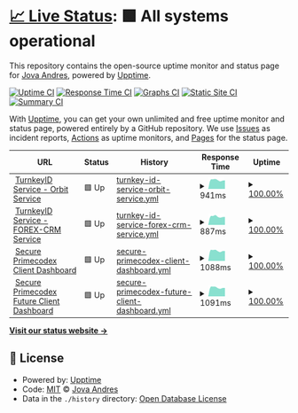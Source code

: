 # [📈 Live Status](https://jovaandres.github.io/upptime): <!--live status--> **🟩 All systems operational**

This repository contains the open-source uptime monitor and status page for [Jova Andres](https://jovaandres.github.io/upptime), powered by [Upptime](https://github.com/upptime/upptime).

[![Uptime CI](https://github.com/jovaandres/upptime/workflows/Uptime%20CI/badge.svg)](https://github.com/jovaandres/upptime/actions?query=workflow%3A%22Uptime+CI%22)
[![Response Time CI](https://github.com/jovaandres/upptime/workflows/Response%20Time%20CI/badge.svg)](https://github.com/jovaandres/upptime/actions?query=workflow%3A%22Response+Time+CI%22)
[![Graphs CI](https://github.com/jovaandres/upptime/workflows/Graphs%20CI/badge.svg)](https://github.com/jovaandres/upptime/actions?query=workflow%3A%22Graphs+CI%22)
[![Static Site CI](https://github.com/jovaandres/upptime/workflows/Static%20Site%20CI/badge.svg)](https://github.com/jovaandres/upptime/actions?query=workflow%3A%22Static+Site+CI%22)
[![Summary CI](https://github.com/jovaandres/upptime/workflows/Summary%20CI/badge.svg)](https://github.com/jovaandres/upptime/actions?query=workflow%3A%22Summary+CI%22)

With [Upptime](https://upptime.js.org), you can get your own unlimited and free uptime monitor and status page, powered entirely by a GitHub repository. We use [Issues](https://github.com/jovaandres/upptime/issues) as incident reports, [Actions](https://github.com/jovaandres/upptime/actions) as uptime monitors, and [Pages](https://jovaandres.github.io/upptime) for the status page.

<!--start: status pages-->
<!-- This summary is generated by Upptime (https://github.com/upptime/upptime) -->
<!-- Do not edit this manually, your changes will be overwritten -->
<!-- prettier-ignore -->
| URL | Status | History | Response Time | Uptime |
| --- | ------ | ------- | ------------- | ------ |
| <img alt="" src="https://icons.duckduckgo.com/ip3/orbit.turnkey.id.ico" height="13"> [TurnkeyID Service - Orbit Service](https://orbit.turnkey.id) | 🟩 Up | [turnkey-id-service-orbit-service.yml](https://github.com/turnkey-devs/upptime/commits/HEAD/history/turnkey-id-service-orbit-service.yml) | <details><summary><img alt="Response time graph" src="./graphs/turnkey-id-service-orbit-service/response-time-week.png" height="20"> 941ms</summary><br><a href="https://turnkey-devs.github.io/upptime/history/turnkey-id-service-orbit-service"><img alt="Response time 953" src="https://img.shields.io/endpoint?url=https%3A%2F%2Fraw.githubusercontent.com%2Fturnkey-devs%2Fupptime%2FHEAD%2Fapi%2Fturnkey-id-service-orbit-service%2Fresponse-time.json"></a><br><a href="https://turnkey-devs.github.io/upptime/history/turnkey-id-service-orbit-service"><img alt="24-hour response time 917" src="https://img.shields.io/endpoint?url=https%3A%2F%2Fraw.githubusercontent.com%2Fturnkey-devs%2Fupptime%2FHEAD%2Fapi%2Fturnkey-id-service-orbit-service%2Fresponse-time-day.json"></a><br><a href="https://turnkey-devs.github.io/upptime/history/turnkey-id-service-orbit-service"><img alt="7-day response time 941" src="https://img.shields.io/endpoint?url=https%3A%2F%2Fraw.githubusercontent.com%2Fturnkey-devs%2Fupptime%2FHEAD%2Fapi%2Fturnkey-id-service-orbit-service%2Fresponse-time-week.json"></a><br><a href="https://turnkey-devs.github.io/upptime/history/turnkey-id-service-orbit-service"><img alt="30-day response time 953" src="https://img.shields.io/endpoint?url=https%3A%2F%2Fraw.githubusercontent.com%2Fturnkey-devs%2Fupptime%2FHEAD%2Fapi%2Fturnkey-id-service-orbit-service%2Fresponse-time-month.json"></a><br><a href="https://turnkey-devs.github.io/upptime/history/turnkey-id-service-orbit-service"><img alt="1-year response time 953" src="https://img.shields.io/endpoint?url=https%3A%2F%2Fraw.githubusercontent.com%2Fturnkey-devs%2Fupptime%2FHEAD%2Fapi%2Fturnkey-id-service-orbit-service%2Fresponse-time-year.json"></a></details> | <details><summary><a href="https://turnkey-devs.github.io/upptime/history/turnkey-id-service-orbit-service">100.00%</a></summary><a href="https://turnkey-devs.github.io/upptime/history/turnkey-id-service-orbit-service"><img alt="All-time uptime 100.00%" src="https://img.shields.io/endpoint?url=https%3A%2F%2Fraw.githubusercontent.com%2Fturnkey-devs%2Fupptime%2FHEAD%2Fapi%2Fturnkey-id-service-orbit-service%2Fuptime.json"></a><br><a href="https://turnkey-devs.github.io/upptime/history/turnkey-id-service-orbit-service"><img alt="24-hour uptime 100.00%" src="https://img.shields.io/endpoint?url=https%3A%2F%2Fraw.githubusercontent.com%2Fturnkey-devs%2Fupptime%2FHEAD%2Fapi%2Fturnkey-id-service-orbit-service%2Fuptime-day.json"></a><br><a href="https://turnkey-devs.github.io/upptime/history/turnkey-id-service-orbit-service"><img alt="7-day uptime 100.00%" src="https://img.shields.io/endpoint?url=https%3A%2F%2Fraw.githubusercontent.com%2Fturnkey-devs%2Fupptime%2FHEAD%2Fapi%2Fturnkey-id-service-orbit-service%2Fuptime-week.json"></a><br><a href="https://turnkey-devs.github.io/upptime/history/turnkey-id-service-orbit-service"><img alt="30-day uptime 100.00%" src="https://img.shields.io/endpoint?url=https%3A%2F%2Fraw.githubusercontent.com%2Fturnkey-devs%2Fupptime%2FHEAD%2Fapi%2Fturnkey-id-service-orbit-service%2Fuptime-month.json"></a><br><a href="https://turnkey-devs.github.io/upptime/history/turnkey-id-service-orbit-service"><img alt="1-year uptime 100.00%" src="https://img.shields.io/endpoint?url=https%3A%2F%2Fraw.githubusercontent.com%2Fturnkey-devs%2Fupptime%2FHEAD%2Fapi%2Fturnkey-id-service-orbit-service%2Fuptime-year.json"></a></details>
| <img alt="" src="https://icons.duckduckgo.com/ip3/forexcrm.turnkey.id.ico" height="13"> [TurnkeyID Service - FOREX-CRM Service](https://forexcrm.turnkey.id/health) | 🟩 Up | [turnkey-id-service-forex-crm-service.yml](https://github.com/turnkey-devs/upptime/commits/HEAD/history/turnkey-id-service-forex-crm-service.yml) | <details><summary><img alt="Response time graph" src="./graphs/turnkey-id-service-forex-crm-service/response-time-week.png" height="20"> 887ms</summary><br><a href="https://turnkey-devs.github.io/upptime/history/turnkey-id-service-forex-crm-service"><img alt="Response time 895" src="https://img.shields.io/endpoint?url=https%3A%2F%2Fraw.githubusercontent.com%2Fturnkey-devs%2Fupptime%2FHEAD%2Fapi%2Fturnkey-id-service-forex-crm-service%2Fresponse-time.json"></a><br><a href="https://turnkey-devs.github.io/upptime/history/turnkey-id-service-forex-crm-service"><img alt="24-hour response time 854" src="https://img.shields.io/endpoint?url=https%3A%2F%2Fraw.githubusercontent.com%2Fturnkey-devs%2Fupptime%2FHEAD%2Fapi%2Fturnkey-id-service-forex-crm-service%2Fresponse-time-day.json"></a><br><a href="https://turnkey-devs.github.io/upptime/history/turnkey-id-service-forex-crm-service"><img alt="7-day response time 887" src="https://img.shields.io/endpoint?url=https%3A%2F%2Fraw.githubusercontent.com%2Fturnkey-devs%2Fupptime%2FHEAD%2Fapi%2Fturnkey-id-service-forex-crm-service%2Fresponse-time-week.json"></a><br><a href="https://turnkey-devs.github.io/upptime/history/turnkey-id-service-forex-crm-service"><img alt="30-day response time 895" src="https://img.shields.io/endpoint?url=https%3A%2F%2Fraw.githubusercontent.com%2Fturnkey-devs%2Fupptime%2FHEAD%2Fapi%2Fturnkey-id-service-forex-crm-service%2Fresponse-time-month.json"></a><br><a href="https://turnkey-devs.github.io/upptime/history/turnkey-id-service-forex-crm-service"><img alt="1-year response time 895" src="https://img.shields.io/endpoint?url=https%3A%2F%2Fraw.githubusercontent.com%2Fturnkey-devs%2Fupptime%2FHEAD%2Fapi%2Fturnkey-id-service-forex-crm-service%2Fresponse-time-year.json"></a></details> | <details><summary><a href="https://turnkey-devs.github.io/upptime/history/turnkey-id-service-forex-crm-service">100.00%</a></summary><a href="https://turnkey-devs.github.io/upptime/history/turnkey-id-service-forex-crm-service"><img alt="All-time uptime 100.00%" src="https://img.shields.io/endpoint?url=https%3A%2F%2Fraw.githubusercontent.com%2Fturnkey-devs%2Fupptime%2FHEAD%2Fapi%2Fturnkey-id-service-forex-crm-service%2Fuptime.json"></a><br><a href="https://turnkey-devs.github.io/upptime/history/turnkey-id-service-forex-crm-service"><img alt="24-hour uptime 100.00%" src="https://img.shields.io/endpoint?url=https%3A%2F%2Fraw.githubusercontent.com%2Fturnkey-devs%2Fupptime%2FHEAD%2Fapi%2Fturnkey-id-service-forex-crm-service%2Fuptime-day.json"></a><br><a href="https://turnkey-devs.github.io/upptime/history/turnkey-id-service-forex-crm-service"><img alt="7-day uptime 100.00%" src="https://img.shields.io/endpoint?url=https%3A%2F%2Fraw.githubusercontent.com%2Fturnkey-devs%2Fupptime%2FHEAD%2Fapi%2Fturnkey-id-service-forex-crm-service%2Fuptime-week.json"></a><br><a href="https://turnkey-devs.github.io/upptime/history/turnkey-id-service-forex-crm-service"><img alt="30-day uptime 100.00%" src="https://img.shields.io/endpoint?url=https%3A%2F%2Fraw.githubusercontent.com%2Fturnkey-devs%2Fupptime%2FHEAD%2Fapi%2Fturnkey-id-service-forex-crm-service%2Fuptime-month.json"></a><br><a href="https://turnkey-devs.github.io/upptime/history/turnkey-id-service-forex-crm-service"><img alt="1-year uptime 100.00%" src="https://img.shields.io/endpoint?url=https%3A%2F%2Fraw.githubusercontent.com%2Fturnkey-devs%2Fupptime%2FHEAD%2Fapi%2Fturnkey-id-service-forex-crm-service%2Fuptime-year.json"></a></details>
| <img alt="" src="https://icons.duckduckgo.com/ip3/secure.primecodex.com.ico" height="13"> [Secure Primecodex Client Dashboard](https://secure.primecodex.com) | 🟩 Up | [secure-primecodex-client-dashboard.yml](https://github.com/turnkey-devs/upptime/commits/HEAD/history/secure-primecodex-client-dashboard.yml) | <details><summary><img alt="Response time graph" src="./graphs/secure-primecodex-client-dashboard/response-time-week.png" height="20"> 1088ms</summary><br><a href="https://turnkey-devs.github.io/upptime/history/secure-primecodex-client-dashboard"><img alt="Response time 1076" src="https://img.shields.io/endpoint?url=https%3A%2F%2Fraw.githubusercontent.com%2Fturnkey-devs%2Fupptime%2FHEAD%2Fapi%2Fsecure-primecodex-client-dashboard%2Fresponse-time.json"></a><br><a href="https://turnkey-devs.github.io/upptime/history/secure-primecodex-client-dashboard"><img alt="24-hour response time 1055" src="https://img.shields.io/endpoint?url=https%3A%2F%2Fraw.githubusercontent.com%2Fturnkey-devs%2Fupptime%2FHEAD%2Fapi%2Fsecure-primecodex-client-dashboard%2Fresponse-time-day.json"></a><br><a href="https://turnkey-devs.github.io/upptime/history/secure-primecodex-client-dashboard"><img alt="7-day response time 1088" src="https://img.shields.io/endpoint?url=https%3A%2F%2Fraw.githubusercontent.com%2Fturnkey-devs%2Fupptime%2FHEAD%2Fapi%2Fsecure-primecodex-client-dashboard%2Fresponse-time-week.json"></a><br><a href="https://turnkey-devs.github.io/upptime/history/secure-primecodex-client-dashboard"><img alt="30-day response time 1076" src="https://img.shields.io/endpoint?url=https%3A%2F%2Fraw.githubusercontent.com%2Fturnkey-devs%2Fupptime%2FHEAD%2Fapi%2Fsecure-primecodex-client-dashboard%2Fresponse-time-month.json"></a><br><a href="https://turnkey-devs.github.io/upptime/history/secure-primecodex-client-dashboard"><img alt="1-year response time 1076" src="https://img.shields.io/endpoint?url=https%3A%2F%2Fraw.githubusercontent.com%2Fturnkey-devs%2Fupptime%2FHEAD%2Fapi%2Fsecure-primecodex-client-dashboard%2Fresponse-time-year.json"></a></details> | <details><summary><a href="https://turnkey-devs.github.io/upptime/history/secure-primecodex-client-dashboard">100.00%</a></summary><a href="https://turnkey-devs.github.io/upptime/history/secure-primecodex-client-dashboard"><img alt="All-time uptime 100.00%" src="https://img.shields.io/endpoint?url=https%3A%2F%2Fraw.githubusercontent.com%2Fturnkey-devs%2Fupptime%2FHEAD%2Fapi%2Fsecure-primecodex-client-dashboard%2Fuptime.json"></a><br><a href="https://turnkey-devs.github.io/upptime/history/secure-primecodex-client-dashboard"><img alt="24-hour uptime 100.00%" src="https://img.shields.io/endpoint?url=https%3A%2F%2Fraw.githubusercontent.com%2Fturnkey-devs%2Fupptime%2FHEAD%2Fapi%2Fsecure-primecodex-client-dashboard%2Fuptime-day.json"></a><br><a href="https://turnkey-devs.github.io/upptime/history/secure-primecodex-client-dashboard"><img alt="7-day uptime 100.00%" src="https://img.shields.io/endpoint?url=https%3A%2F%2Fraw.githubusercontent.com%2Fturnkey-devs%2Fupptime%2FHEAD%2Fapi%2Fsecure-primecodex-client-dashboard%2Fuptime-week.json"></a><br><a href="https://turnkey-devs.github.io/upptime/history/secure-primecodex-client-dashboard"><img alt="30-day uptime 100.00%" src="https://img.shields.io/endpoint?url=https%3A%2F%2Fraw.githubusercontent.com%2Fturnkey-devs%2Fupptime%2FHEAD%2Fapi%2Fsecure-primecodex-client-dashboard%2Fuptime-month.json"></a><br><a href="https://turnkey-devs.github.io/upptime/history/secure-primecodex-client-dashboard"><img alt="1-year uptime 100.00%" src="https://img.shields.io/endpoint?url=https%3A%2F%2Fraw.githubusercontent.com%2Fturnkey-devs%2Fupptime%2FHEAD%2Fapi%2Fsecure-primecodex-client-dashboard%2Fuptime-year.json"></a></details>
| <img alt="" src="https://icons.duckduckgo.com/ip3/future-client.primecodex.com.ico" height="13"> [Secure Primecodex Future Client Dashboard](https://future-client.primecodex.com) | 🟩 Up | [secure-primecodex-future-client-dashboard.yml](https://github.com/turnkey-devs/upptime/commits/HEAD/history/secure-primecodex-future-client-dashboard.yml) | <details><summary><img alt="Response time graph" src="./graphs/secure-primecodex-future-client-dashboard/response-time-week.png" height="20"> 1091ms</summary><br><a href="https://turnkey-devs.github.io/upptime/history/secure-primecodex-future-client-dashboard"><img alt="Response time 1079" src="https://img.shields.io/endpoint?url=https%3A%2F%2Fraw.githubusercontent.com%2Fturnkey-devs%2Fupptime%2FHEAD%2Fapi%2Fsecure-primecodex-future-client-dashboard%2Fresponse-time.json"></a><br><a href="https://turnkey-devs.github.io/upptime/history/secure-primecodex-future-client-dashboard"><img alt="24-hour response time 1052" src="https://img.shields.io/endpoint?url=https%3A%2F%2Fraw.githubusercontent.com%2Fturnkey-devs%2Fupptime%2FHEAD%2Fapi%2Fsecure-primecodex-future-client-dashboard%2Fresponse-time-day.json"></a><br><a href="https://turnkey-devs.github.io/upptime/history/secure-primecodex-future-client-dashboard"><img alt="7-day response time 1091" src="https://img.shields.io/endpoint?url=https%3A%2F%2Fraw.githubusercontent.com%2Fturnkey-devs%2Fupptime%2FHEAD%2Fapi%2Fsecure-primecodex-future-client-dashboard%2Fresponse-time-week.json"></a><br><a href="https://turnkey-devs.github.io/upptime/history/secure-primecodex-future-client-dashboard"><img alt="30-day response time 1079" src="https://img.shields.io/endpoint?url=https%3A%2F%2Fraw.githubusercontent.com%2Fturnkey-devs%2Fupptime%2FHEAD%2Fapi%2Fsecure-primecodex-future-client-dashboard%2Fresponse-time-month.json"></a><br><a href="https://turnkey-devs.github.io/upptime/history/secure-primecodex-future-client-dashboard"><img alt="1-year response time 1079" src="https://img.shields.io/endpoint?url=https%3A%2F%2Fraw.githubusercontent.com%2Fturnkey-devs%2Fupptime%2FHEAD%2Fapi%2Fsecure-primecodex-future-client-dashboard%2Fresponse-time-year.json"></a></details> | <details><summary><a href="https://turnkey-devs.github.io/upptime/history/secure-primecodex-future-client-dashboard">100.00%</a></summary><a href="https://turnkey-devs.github.io/upptime/history/secure-primecodex-future-client-dashboard"><img alt="All-time uptime 100.00%" src="https://img.shields.io/endpoint?url=https%3A%2F%2Fraw.githubusercontent.com%2Fturnkey-devs%2Fupptime%2FHEAD%2Fapi%2Fsecure-primecodex-future-client-dashboard%2Fuptime.json"></a><br><a href="https://turnkey-devs.github.io/upptime/history/secure-primecodex-future-client-dashboard"><img alt="24-hour uptime 100.00%" src="https://img.shields.io/endpoint?url=https%3A%2F%2Fraw.githubusercontent.com%2Fturnkey-devs%2Fupptime%2FHEAD%2Fapi%2Fsecure-primecodex-future-client-dashboard%2Fuptime-day.json"></a><br><a href="https://turnkey-devs.github.io/upptime/history/secure-primecodex-future-client-dashboard"><img alt="7-day uptime 100.00%" src="https://img.shields.io/endpoint?url=https%3A%2F%2Fraw.githubusercontent.com%2Fturnkey-devs%2Fupptime%2FHEAD%2Fapi%2Fsecure-primecodex-future-client-dashboard%2Fuptime-week.json"></a><br><a href="https://turnkey-devs.github.io/upptime/history/secure-primecodex-future-client-dashboard"><img alt="30-day uptime 100.00%" src="https://img.shields.io/endpoint?url=https%3A%2F%2Fraw.githubusercontent.com%2Fturnkey-devs%2Fupptime%2FHEAD%2Fapi%2Fsecure-primecodex-future-client-dashboard%2Fuptime-month.json"></a><br><a href="https://turnkey-devs.github.io/upptime/history/secure-primecodex-future-client-dashboard"><img alt="1-year uptime 100.00%" src="https://img.shields.io/endpoint?url=https%3A%2F%2Fraw.githubusercontent.com%2Fturnkey-devs%2Fupptime%2FHEAD%2Fapi%2Fsecure-primecodex-future-client-dashboard%2Fuptime-year.json"></a></details>

<!--end: status pages-->

[**Visit our status website →**](https://jovaandres.github.io/upptime)

## 📄 License

- Powered by: [Upptime](https://github.com/upptime/upptime)
- Code: [MIT](./LICENSE) © [Jova Andres](https://jovaandres.github.io/upptime)
- Data in the `./history` directory: [Open Database License](https://opendatacommons.org/licenses/odbl/1-0/)
